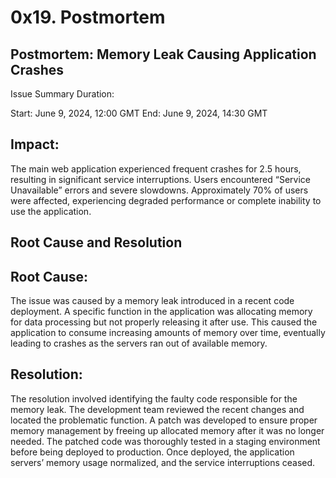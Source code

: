 # 0x19. Postmortem

## Postmortem: Memory Leak Causing Application Crashes

Issue Summary
Duration:

Start: June 9, 2024, 12:00 GMT
End: June 9, 2024, 14:30 GMT

## Impact:

The main web application experienced frequent crashes for 2.5 hours, resulting in significant service interruptions. Users encountered “Service Unavailable” errors and severe slowdowns.
Approximately 70% of users were affected, experiencing degraded performance or complete inability to use the application.

## Root Cause and Resolution

## Root Cause:

The issue was caused by a memory leak introduced in a recent code deployment. A specific function in the application was allocating memory for data processing but not properly releasing it after use. This caused the application to consume increasing amounts of memory over time, eventually leading to crashes as the servers ran out of available memory.

## Resolution:

The resolution involved identifying the faulty code responsible for the memory leak. The development team reviewed the recent changes and located the problematic function. A patch was developed to ensure proper memory management by freeing up allocated memory after it was no longer needed. The patched code was thoroughly tested in a staging environment before being deployed to production. Once deployed, the application servers’ memory usage normalized, and the service interruptions ceased.